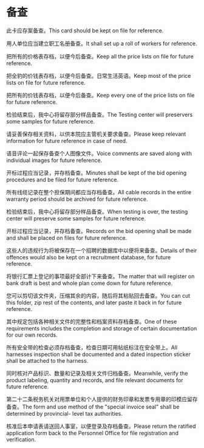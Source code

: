 # 备查

<p><span class="chinese">此卡应存案备查。</span><span class="english">This card should be kept on file for reference.</span></p>

<p><span class="chinese">用人单位应当建立职工名册备查。</span><span class="english">It shall set up a roll of workers for reference.</span></p>

<p><span class="chinese">把所有的价格表存档，以便今后备查。</span><span class="english">Keep all the price lists on file for future reference.</span></p>

<p><span class="chinese">把全豹的价钱表存档，以便今后备查。日常生活英语。</span><span class="english">Keep most of the price lists on file for future reference.</span></p>

<p><span class="chinese">把所有的价钱表存档，以便今后备查。</span><span class="english">Keep every one of the price lists on file for future reference.</span></p>

<p><span class="chinese">检验结束后，我中心将留存部分样品备查。</span><span class="english">The Testing center will preservers some samples for future reference.</span></p>

<p><span class="chinese">请妥善保存相关资料，以供本院应主管机关要求备查。</span><span class="english">Please keep relevant information for future reference in case of need.</span></p>

<p><span class="chinese">语音评论一起保存备查个人图像文件。</span><span class="english">Voice comments are saved along with individual images for future reference.</span></p>

<p><span class="chinese">开标过程应当记录，并存档备查。</span><span class="english">Minutes shall be kept of the bid opening procedures and be filed for future reference.</span></p>

<p><span class="chinese">所有线缆记录在整个担保期间都应当存档备查。</span><span class="english">All cable records in the entire warranty period should be archived for future reference.</span></p>

<p><span class="chinese">检验结束后，我中心将留存部分样品备查。</span><span class="english">When testing is over, the testing center will preserve some samples for future reference.</span></p>

<p><span class="chinese">开标过程应当记录，并存档备查。</span><span class="english">Records on the bid opening shall be made and shall be placed on files for future reference.</span></p>

<p><span class="chinese">这些人的违规行为将被保存在一个招聘的数据库中以便将来备查。</span><span class="english">Details of their offences would also be kept on a recruitment database, for future reference.</span></p>

<p><span class="chinese">将银行汇票上登记的事项最好全部计下来备查。</span><span class="english">The matter that will register on bank draft is best and whole plan come down for future reference.</span></p>

<p><span class="chinese">您可以剪切该文件夹，压缩其余的内容，随后将其粘贴回去备查。</span><span class="english">You can cut this folder, zip rest of the contents, and later paste it back in for future reference.</span></p>

<p><span class="chinese">其中规定包括各种相关文件的完整性和档案资料存档备查。</span><span class="english">One of these requirements includes the completion and storage of certain documentation for our own records.</span></p>

<p><span class="chinese">所有安全带的检查必须存档备查，检查日期可用帖纸标注在安全带上。</span><span class="english">All harnesses inspection shall be documented and a dated inspection sticker shall be attached to the harness.</span></p>

<p><span class="chinese">同时核对产品标识、数量和记录及相关文件归档备查。</span><span class="english">Meanwhile, verify the product labeling, quantity and records, and file relevant documents for future reference.</span></p>

<p><span class="chinese">第二十二条税务机关对用票单位和个人提供的财务印章和发票专用章的印模应留存备查。</span><span class="english">The form and use method of the "special invoice seal" shall be determined by provincial- level tax authorities.</span></p>

<p><span class="chinese">核准后本申请表请送回人事室，以便登录及存档备查。</span><span class="english">Please return the ratified application form back to the Personnel Office for file registration and verification.</span></p>

